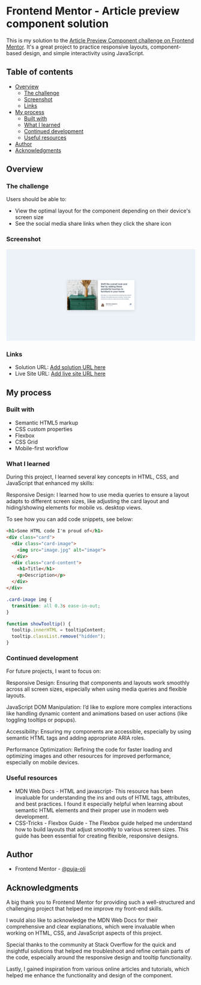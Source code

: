 # Frontend Mentor - Article preview component solution


This is my solution to the [Article Preview Component challenge on Frontend Mentor](https://www.frontendmentor.io/challenges/article-preview-component-dYBN_pYFT). It's a great project to practice responsive layouts, component-based design, and simple interactivity using JavaScript.

## Table of contents

- [Overview](#overview)
  - [The challenge](#the-challenge)
  - [Screenshot](#screenshot)
  - [Links](#links)
- [My process](#my-process)
  - [Built with](#built-with)
  - [What I learned](#what-i-learned)
  - [Continued development](#continued-development)
  - [Useful resources](#useful-resources)
- [Author](#author)
- [Acknowledgments](#acknowledgments)



## Overview

### The challenge

Users should be able to:

- View the optimal layout for the component depending on their device's screen size
- See the social media share links when they click the share icon

### Screenshot

![](./screenshot.jpg)


### Links

- Solution URL: [Add solution URL here](https://github.com/puja-oli/article-preview-component)
- Live Site URL: [Add live site URL here](https://puja-oli.github.io/article-preview-component/)

## My process

### Built with

- Semantic HTML5 markup
- CSS custom properties
- Flexbox
- CSS Grid
- Mobile-first workflow


### What I learned

During this project, I learned several key concepts in HTML, CSS, and JavaScript that enhanced my skills:

Responsive Design: I learned how to use media queries to ensure a layout adapts to different screen sizes, like adjusting the card layout and hiding/showing elements for mobile vs. desktop views.



To see how you can add code snippets, see below:

```html
<h1>Some HTML code I'm proud of</h1>
<div class="card">
  <div class="card-image">
    <img src="image.jpg" alt="image">
  </div>
  <div class="card-content">
    <h1>Title</h1>
    <p>Description</p>
  </div>
</div>
```
```css
.card-image img {
  transition: all 0.3s ease-in-out;
}
```
```js
function showTooltip() {
  tooltip.innerHTML = tooltipContent;
  tooltip.classList.remove("hidden");
}
```


### Continued development

For future projects, I want to focus on:

Responsive Design: Ensuring that components and layouts work smoothly across all screen sizes, especially when using media queries and flexible layouts.

JavaScript DOM Manipulation: I’d like to explore more complex interactions like handling dynamic content and animations based on user actions (like toggling tooltips or popups).

Accessibility: Ensuring my components are accessible, especially by using semantic HTML tags and adding appropriate ARIA roles.

Performance Optimization: Refining the code for faster loading and optimizing images and other resources for improved performance, especially on mobile devices.


### Useful resources

- MDN Web Docs - HTML and javascript- This resource has been invaluable for understanding the ins and outs of HTML tags, attributes, and best practices. I found it especially helpful when learning about semantic HTML elements and their proper use in modern web development.
- CSS-Tricks - Flexbox Guide - The Flexbox guide helped me understand how to build layouts that adjust smoothly to various screen sizes. This guide has been essential for creating flexible, responsive designs.

## Author

- Frontend Mentor - [@puja-oli](https://www.frontendmentor.io/profile/puja-oli)




## Acknowledgments

A big thank you to Frontend Mentor for providing such a well-structured and challenging project that helped me improve my front-end skills.

I would also like to acknowledge the MDN Web Docs for their comprehensive and clear explanations, which were invaluable when working on HTML, CSS, and JavaScript aspects of this project.

Special thanks to the community at Stack Overflow for the quick and insightful solutions that helped me troubleshoot and refine certain parts of the code, especially around the responsive design and tooltip functionality.

Lastly, I gained inspiration from various online articles and tutorials, which helped me enhance the functionality and design of the component.